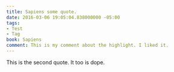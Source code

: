 ```yaml
---
title: Sapiens some quote.
date: 2016-03-06 19:05:04.838000000 -05:00
tags:
- Test
- Tag
book: Sapiens
comment: This is my comment about the highlight. I liked it.
---
```


This is the second quote. It too is dope.
